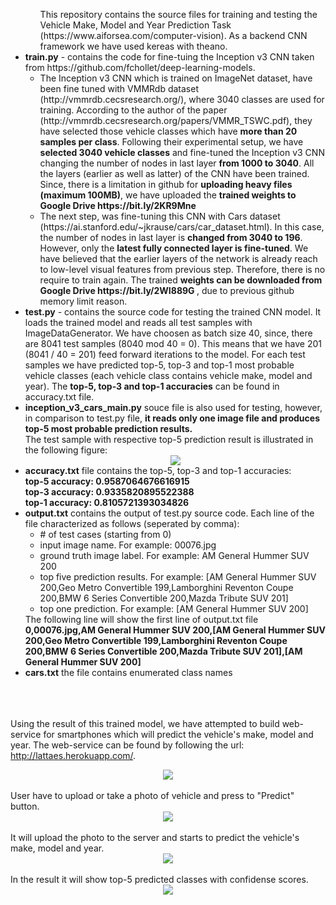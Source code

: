 <ul>
  <ul>
    This repository contains the source files for training and testing the Vehicle Make, Model and Year Prediction Task (https://www.aiforsea.com/computer-vision). As a backend CNN framework we have used kereas with theano.
  </ul>
  <li>
    <b>train.py</b> - contains the code for fine-tuing the Inception v3 CNN taken from https://github.com/fchollet/deep-learning-models. 
      <ul>
        <li>
          The Inception v3 CNN which is trained on ImageNet dataset, have been fine tuned with VMMRdb dataset (http://vmmrdb.cecsresearch.org/), where 3040 classes are used for training. 
          According to the author of the paper (http://vmmrdb.cecsresearch.org/papers/VMMR_TSWC.pdf), they have selected those vehicle classes which have <b>more than 20 samples per class</b>.
          Following their experimental setup, we have <b>selected 3040 vehicle classes</b> and fine-tuned the Inception v3 CNN changing the number of nodes in last layer <b>from 1000 to 3040</b>.
          All the layers (earlier as well as latter) of the CNN have been trained. Since, there is a limitation in github for <b>uploading heavy files (maximum 100MB)</b>, we have uploaded the <b>trained weights to Google Drive https://bit.ly/2KR9Mne </b>
        </li>
        <li>
          The next step, was fine-tuning this CNN with Cars dataset (https://ai.stanford.edu/~jkrause/cars/car_dataset.html). In this case, the number of nodes in last layer is <b>changed from 3040 to 196</b>.
          However, only the <b>latest fully connected layer is fine-tuned</b>. We have believed that the earlier layers of the network is already reach to low-level visual features from previous step. Therefore, there is no require to train again. 
          The trained <b>weights can be downloaded from Google Drive https://bit.ly/2WI889G </b>, due to previous github memory limit reason. 
        </li>
      </ul>
  </li>
  <li>
    <b>test.py</b> - contains the source code for testing the trained CNN model. It loads the trained model and reads all test samples with ImageDataGenerator. We have choosen as batch size 40, since, there are 8041 test samples  (8040 mod 40 = 0). This means that we have 201 (8041 / 40 = 201) feed forward iterations to the model. 
    For each test samples we have predicted top-5, top-3 and top-1 most probable vehicle classes (each vehicle class contains vehicle make, model and year). The <b>top-5, top-3 and top-1 accuracies</b> can be found in accuracy.txt file. 
  </li>
  <li>
    <b>inception_v3_cars_main.py</b> souce file is also used for testing, however, in comparison to test.py file, <b>it reads only one image file and produces top-5 most probable prediction results.</b> 
    <br/>
    The test sample with respective top-5 prediction result is illustrated in the following figure: 
    <center><img src="https://github.com/mkairanbay/grab/blob/master/top5.png" /></center>
  </li>
  <li>
    <b>accuracy.txt</b> file contains the top-5, top-3 and top-1 accuracies:<br/>
    <b>top-5 accuracy: 0.9587064676616915</b><br/>
    <b>top-3 accuracy: 0.9335820895522388</b><br/>
    <b>top-1 accuracy: 0.8105721393034826</b><br/>
  </li>
  <li>
    <b>output.txt</b> contains the output of test.py source code. Each line of the file characterized as follows (seperated by comma):
    <br/>
    <ul>
      <li>
        # of test cases (starting from 0)
      </li>
      <li>
        input image name. For example: 00076.jpg
      </li>
      <li>
        ground truth image label. For example: AM General Hummer SUV 200
      </li>
      <li>
        top five prediction results. For example: [AM General Hummer SUV 200,Geo Metro Convertible 199,Lamborghini Reventon Coupe 200,BMW 6 Series Convertible 200,Mazda Tribute SUV 201]
      </li>
      <li>
        top one prediction. For example: [AM General Hummer SUV 200]
      </li>
    </ul>
    The following line will show the first line of output.txt file<br/>
    <b>0,00076.jpg,AM General Hummer SUV 200,[AM General Hummer SUV 200,Geo Metro Convertible 199,Lamborghini Reventon Coupe 200,BMW 6 Series Convertible 200,Mazda Tribute SUV 201],[AM General Hummer SUV 200]</b><br>
   </li>
   <li>
      <b>cars.txt</b> the file contains enumerated class names
  </li>
</ul>

<br><br><br>
Using the result of this trained model, we have attempted to build web-service for smartphones which will predict the vehicle's make, model and year. 
The web-service can be found by following the url: http://lattaes.herokuapp.com/. <br>
<center><img src="https://github.com/mkairanbay/grab/blob/master/cars_main_page.PNG" /></center>
<br/>
User have to upload or take a photo of vehicle and press to "Predict" button. <br/>
<center><img src="https://github.com/mkairanbay/grab/blob/master/cars_second_page.PNG" /></center> <br>
It will upload the photo to the server and starts to predict the vehicle's make, model and year.  <br/>
<center><img src="https://github.com/mkairanbay/grab/blob/master/cars_loading_page.PNG" /> </center> <br/>
In the result it will show top-5 predicted classes with confidense scores. 
<br/>
<center><img src="https://github.com/mkairanbay/grab/blob/master/cars_result_page.PNG" /></center>

